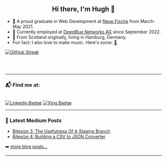 <h2 align="center">Hi there, I'm Hugh 👋</h2> 


- 🌱 A proud graduate in Web Development at [Neue Fische](https://www.neuefische.de/) from March-May 2021.
- 💼 Currently employed at [DeepBlue Networks AG](https://www.db-n.com/) since September 2022.
- 🏴󠁧󠁢󠁳󠁣󠁴󠁿 From Scotland originally, living in Hamburg, Germany.
- Fun fact: I also love to make music. Here's some: [🎸](https://www.youtube.com/watch?v=TDVl9o-zjwc).

[![GitHub Streak](https://github-readme-streak-stats.herokuapp.com/?user=hugh-burgess&theme=dark)](https://git.io/streak-stats)

<br />
<br />

---

### 📬 Find me at:

&nbsp;\
[![Linkedin Badge](https://img.shields.io/badge/-LinkedIn-blue?style=flat-square&logo=Linkedin&logoColor=white&link=https://www.linkedin.com/in/hugh-burgess)](https://www.linkedin.com/in/hugh-burgess)
[![Xing Badge](https://img.shields.io/badge/Xing-026466?style=flat-square&logo=Xing&logoColor=white&link=https://www.xing.com/profile/Hugh_Burgess4/cv)](https://www.xing.com/profile/Hugh_Burgess4//cv)

---

### 📕 Latest Medium Posts

<!-- BLOG-POST-LIST:START -->

- [Bitesize 3: The Usefulness Of A Staging Branch](https://hughburgess.medium.com/bitesize-3-the-usefulness-of-a-staging-branch-a46550cb6239)
- [Bitesize 4: Building a CSV to JSON Converter](https://hughburgess.medium.com/bitesize-4-building-a-csv-to-json-converter-cba0f93c358e)

<!-- BLOG-POST-LIST:END -->

➡️ [more blog posts...](https://hughburgess.medium.com)

---
